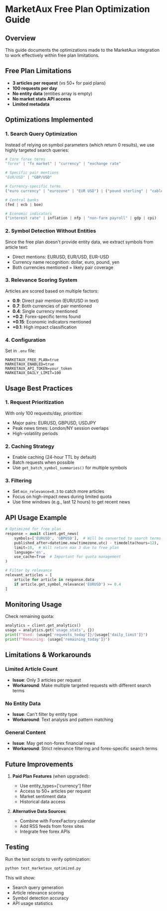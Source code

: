 # MarketAux Free Plan Optimization Guide

## Overview
This guide documents the optimizations made to the MarketAux integration to work effectively within free plan limitations.

## Free Plan Limitations
- **3 articles per request** (vs 50+ for paid plans)
- **100 requests per day**
- **No entity data** (entities array is empty)
- **No market stats API access**
- **Limited metadata**

## Optimizations Implemented

### 1. Search Query Optimization
Instead of relying on symbol parameters (which return 0 results), we use highly targeted search queries:

```python
# Core forex terms
"forex" | "fx market" | "currency" | "exchange rate"

# Specific pair mentions
"EUR/USD" | "GBP/USD"

# Currency-specific terms
("euro currency" | "eurozone" | "EUR USD") | ("pound sterling" | "cable" | "GBP USD")

# Central banks
(fed | ecb | boe)

# Economic indicators
("interest rate" | inflation | nfp | "non-farm payroll" | gdp | cpi)
```

### 2. Symbol Detection Without Entities
Since the free plan doesn't provide entity data, we extract symbols from article text:

- Direct mentions: EURUSD, EUR/USD, EUR-USD
- Currency name recognition: dollar, euro, pound, yen
- Both currencies mentioned = likely pair coverage

### 3. Relevance Scoring System
Articles are scored based on multiple factors:

- **0.9**: Direct pair mention (EUR/USD in text)
- **0.7**: Both currencies of pair mentioned
- **0.4**: Single currency mentioned
- **+0.2**: Forex-specific terms found
- **+0.15**: Economic indicators mentioned
- **+0.1**: High impact classification

### 4. Configuration
Set in `.env` file:
```
MARKETAUX_FREE_PLAN=true
MARKETAUX_ENABLED=true
MARKETAUX_API_TOKEN=your_token
MARKETAUX_DAILY_LIMIT=100
```

## Usage Best Practices

### 1. Request Prioritization
With only 100 requests/day, prioritize:
- Major pairs: EURUSD, GBPUSD, USDJPY
- Peak news times: London/NY session overlaps
- High-volatility periods

### 2. Caching Strategy
- Enable caching (24-hour TTL by default)
- Batch requests when possible
- Use `get_batch_symbol_summaries()` for multiple symbols

### 3. Filtering
- Set `min_relevance=0.3` to catch more articles
- Focus on high-impact news during limited quota
- Use time windows (e.g., last 12 hours) to get recent news

## API Usage Example

```python
# Optimized for free plan
response = await client.get_news(
    symbols=['EURUSD', 'GBPUSD'],  # Will be converted to search terms
    published_after=datetime.now(timezone.utc) - timedelta(hours=12),
    limit=10,  # Will return max 3 due to free plan
    language='en',
    use_cache=True  # Important for quota management
)

# Filter by relevance
relevant_articles = [
    article for article in response.data
    if article.get_symbol_relevance('EURUSD') >= 0.4
]
```

## Monitoring Usage

Check remaining quota:
```python
analytics = client.get_analytics()
usage = analytics.get('usage_stats', {})
print(f"Used: {usage['requests_today']}/{usage['daily_limit']}")
print(f"Remaining: {usage['remaining_today']}")
```

## Limitations & Workarounds

### Limited Article Count
- **Issue**: Only 3 articles per request
- **Workaround**: Make multiple targeted requests with different search terms

### No Entity Data
- **Issue**: Can't filter by entity type
- **Workaround**: Text analysis and pattern matching

### General Content
- **Issue**: May get non-forex financial news
- **Workaround**: Strict relevance filtering and forex-specific search terms

## Future Improvements

1. **Paid Plan Features** (when upgraded):
   - Use entity_types=['currency'] filter
   - Access to 50+ articles per request
   - Market sentiment data
   - Historical data access

2. **Alternative Data Sources**:
   - Combine with ForexFactory calendar
   - Add RSS feeds from forex sites
   - Integrate free forex APIs

## Testing

Run the test scripts to verify optimization:
```bash
python test_marketaux_optimized.py
```

This will show:
- Search query generation
- Article relevance scoring
- Symbol detection accuracy
- API usage statistics